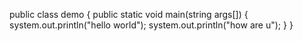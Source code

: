 public class demo
{
  public static void main(string args[])
{
   system.out.println("hello world");
   system.out.println("how are u");
}
}
